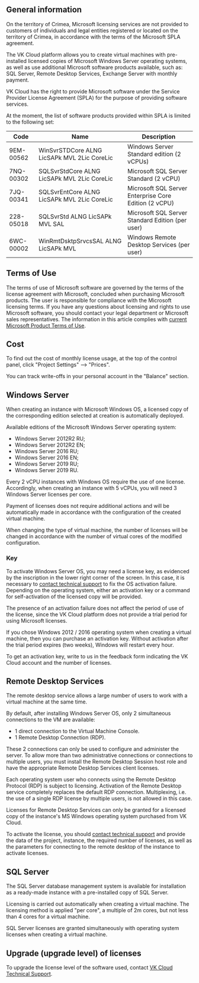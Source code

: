 ## General information

<info>

On the territory of Crimea, Microsoft licensing services are not provided to customers of individuals and legal entities registered or located on the territory of Crimea, in accordance with the terms of the Microsoft SPLA agreement.

</info>

The VK Cloud platform allows you to create virtual machines with pre-installed licensed copies of Microsoft Windows Server operating systems, as well as use additional Microsoft software products available, such as: SQL Server, Remote Desktop Services, Exchange Server with monthly payment.

VK Cloud has the right to provide Microsoft software under the Service Provider License Agreement (SPLA) for the purpose of providing software services.

At the moment, the list of software products provided within SPLA is limited to the following set:

| Code | Name | Description |
| --- | --- | --- |
| 9EM-00562 | WinSvrSTDCore ALNG LicSAPk MVL 2Lic CoreLic | Windows Server Standard edition (2 vCPUs) |
| 7NQ-00302 | SQLSvrStdCore ALNG LicSAPk MVL 2Lic CoreLic | Microsoft SQL Server Standard (2 vCPU) |
| 7JQ-00341 | SQLSvrEntCore ALNG LicSAPk MVL 2Lic CoreLic | Microsoft SQL Server Enterprise Core Edition (2 vCPU) |
| 228-05018 | SQLSvrStd ALNG LicSAPk MVL SAL | Microsoft SQL Server Standard Edition (per user) |
| 6WC-00002 | WinRmtDsktpSrvcsSAL ALNG LicSAPk MVL | Windows Remote Desktop Services (per user) |

## Terms of Use

The terms of use of Microsoft software are governed by the terms of the license agreement with Microsoft, concluded when purchasing Microsoft products. The user is responsible for compliance with the Microsoft licensing terms. If you have any questions about licensing and rights to use Microsoft software, you should contact your legal department or Microsoft sales representatives. The information in this article complies with [current Microsoft Product Terms of Use](https://www.microsoft.com/en-us/licensing/product-licensing/products ).

## Cost

To find out the cost of monthly license usage, at the top of the control panel, click "Project Settings" —> "Prices".

You can track write-offs in your personal account in the "Balance" section.

## Windows Server

When creating an instance with Microsoft Windows OS, a licensed copy of the corresponding edition selected at creation is automatically deployed.

Available editions of the Microsoft Windows Server operating system:

- Windows Server 2012R2 RU;
- Windows Server 2012R2 EN;
- Windows Server 2016 RU;
- Windows Server 2016 EN;
- Windows Server 2019 RU;
- Windows Server 2019 RU.

Every 2 vCPU instances with Windows OS require the use of one license. Accordingly, when creating an instance with 5 vCPUs, you will need 3 Windows Server licenses per core.

Payment of licenses does not require additional actions and will be automatically made in accordance with the configuration of the created virtual machine.

When changing the type of virtual machine, the number of licenses will be changed in accordance with the number of virtual cores of the modified configuration.

### Key

To activate Windows Server OS, you may need a license key, as evidenced by the inscription in the lower right corner of the screen. In this case, it is necessary to [contact technical support](https://mcs.mail.ru/docs/contacts) to fix the OS activation failure. Depending on the operating system, either an activation key or a command for self-activation of the licensed copy will be provided.

The presence of an activation failure does not affect the period of use of the license, since the VK Cloud platform does not provide a trial period for using Microsoft licenses.

If you chose Windows 2012 / 2016 operating system when creating a virtual machine, then you can purchase an activation key. Without activation after the trial period expires (two weeks), Windows will restart every hour.

To get an activation key, write to us in the feedback form indicating the VK Cloud account and the number of licenses.

## Remote Desktop Services

The remote desktop service allows a large number of users to work with a virtual machine at the same time.

By default, after installing Windows Server OS, only 2 simultaneous connections to the VM are available:

- 1 direct connection to the Virtual Machine Console.
- 1 Remote Desktop Connection (RDP).

These 2 connections can only be used to configure and administer the server. To allow more than two administrative connections or connections to multiple users, you must install the Remote Desktop Session host role and have the appropriate Remote Desktop Services client licenses.

Each operating system user who connects using the Remote Desktop Protocol (RDP) is subject to licensing. Activation of the Remote Desktop service completely replaces the default RDP connection. Multiplexing, i.e. the use of a single RDP license by multiple users, is not allowed in this case.

<warn>

Licenses for Remote Desktop Services can only be granted for a licensed copy of the instance's MS Windows operating system purchased from VK Cloud.

To activate the license, you should [contact technical support](https://mcs.mail.ru/docs/contacts) and provide the data of the project, instance, the required number of licenses, as well as the parameters for connecting to the remote desktop of the instance to activate licenses.

</warn>

## SQL Server

The SQL Server database management system is available for installation as a ready-made instance with a pre-installed copy of SQL Server.

Licensing is carried out automatically when creating a virtual machine. The licensing method is applied "per core", a multiple of 2m cores, but not less than 4 cores for a virtual machine.

<warn>

SQL Server licenses are granted simultaneously with operating system licenses when creating a virtual machine.

</warn>

## Upgrade (upgrade level) of licenses

To upgrade the license level of the software used, contact [VK Cloud Technical Support](https://mcs.mail.ru/help/contact-us).
